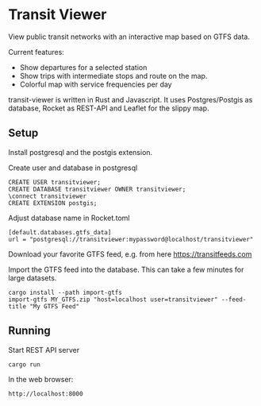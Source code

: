 # Transit Viewer

View public transit networks with an interactive map based on GTFS data.

Current features:
* Show departures for a selected station
* Show trips with intermediate stops and route on the map.
* Colorful map with service frequencies per day

transit-viewer is written in Rust and Javascript. It uses Postgres/Postgis as database, Rocket as REST-API and Leaflet for the slippy map.

## Setup 

Install postgresql and the postgis extension.

Create user and database in postgresql

    CREATE USER transitviewer;
    CREATE DATABASE transitviewer OWNER transitviewer;
    \connect transitviewer
    CREATE EXTENSION postgis;

Adjust database name in Rocket.toml

    [default.databases.gtfs_data]
    url = "postgresql://transitviewer:mypassword@localhost/transitviewer"

Download your favorite GTFS feed, e.g. from here https://transitfeeds.com

Import the GTFS feed into the database. This can take a few minutes for large datasets.

    cargo install --path import-gtfs
    import-gtfs MY_GTFS.zip "host=localhost user=transitviewer" --feed-title "My GTFS Feed"

## Running

Start REST API server

    cargo run

In the web browser:

    http://localhost:8000